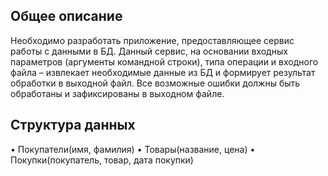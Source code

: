 ## Общее описание
Необходимо разработать приложение, предоставляющее сервис работы с данными в БД. Данный сервис, на основании входных 
параметров (аргументы командной строки), типа операции и входного файла – извлекает необходимые данные из БД и 
формирует результат обработки в выходной файл.
Все возможные ошибки должны быть обработаны и зафиксированы в выходном файле.


## Структура данных
•	Покупатели(имя, фамилия)
•	Товары(название, цена)
•	Покупки(покупатель, товар, дата покупки)


